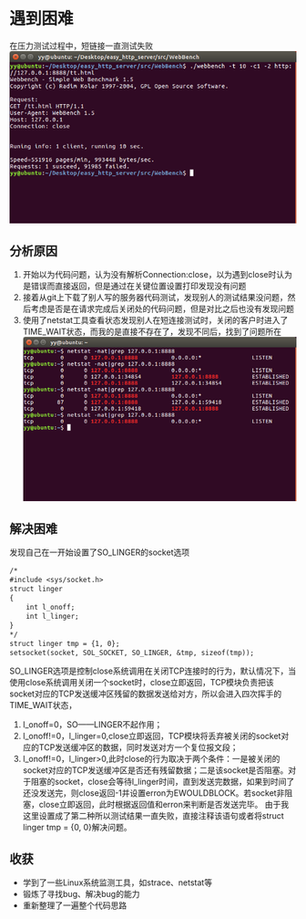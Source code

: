 # 遇到困难
在压力测试过程中，短链接一直测试失败
![short](https://github.com/ofdm/myHttpServer/blob/master/src/test_img/fail.png)

## 分析原因
1. 开始以为代码问题，认为没有解析Connection:close，以为遇到close时认为是错误而直接返回，但是通过在关键位置设置打印发现没有问题
2. 接着从git上下载了别人写的服务器代码测试，发现别人的测试结果没问题，然后考虑是否是在请求完成后关闭处的代码问题，但是对比之后也没有发现问题
3. 使用了netstat工具查看状态发现别人在短连接测试时，关闭的客户时进入了TIME_WAIT状态，而我的是直接不存在了，发现不同后，找到了问题所在
![netstat](https://github.com/ofdm/myHttpServer/blob/master/src/test_img/连接状态.png)

## 解决困难
发现自己在一开始设置了SO_LINGER的socket选项
```
/*
#include <sys/socket.h>
struct linger
{
	int l_onoff;
	int l_linger;
}
*/
struct linger tmp = {1, 0};
setsocket(socket, SOL_SOCKET, SO_LINGER, &tmp, sizeof(tmp));
```
SO_LINGER选项是控制close系统调用在关闭TCP连接时的行为，默认情况下，当使用close系统调用关闭一个socket时，close立即返回，TCP模块负责把该socket对应的TCP发送缓冲区残留的数据发送给对方，所以会进入四次挥手的TIME_WAIT状态，
1. l_onoff=0，SO——LINGER不起作用；
2. l_onoff!=0，l_linger=0,close立即返回，TCP模块将丢弃被关闭的socket对应的TCP发送缓冲区的数据，同时发送对方一个复位报文段；
3. l_onoff!=0，l_linger>0,此时close的行为取决于两个条件：一是被关闭的socket对应的TCP发送缓冲区是否还有残留数据；二是该socket是否阻塞。对于阻塞的socket，close会等待l_linger时间，直到发送完数据，如果到时间了还没发送完，则close返回-1并设置erron为EWOULDBLOCK。若socket非阻塞，close立即返回，此时根据返回值和erron来判断是否发送完毕。
由于我这里设置成了第二种所以测试结果一直失败，直接注释该语句或者将struct linger tmp = {0, 0}解决问题。

## 收获
* 学到了一些Linux系统监测工具，如strace、netstat等
* 锻炼了寻找bug、解决bug的能力
* 重新整理了一遍整个代码思路